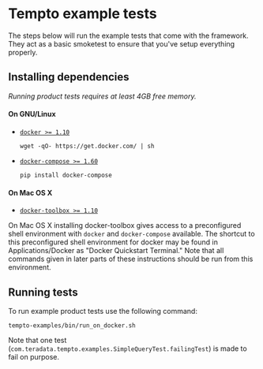 # Tempto example tests

The steps below will run the example tests that come with the framework. They act as a basic
smoketest to ensure that you've setup everything properly.

## Installing dependencies

*Running product tests requires at least 4GB free memory.*

#### On GNU/Linux
* [```docker >= 1.10```](https://docs.docker.com/installation/#installation)

    ```
    wget -qO- https://get.docker.com/ | sh
    ```

* [```docker-compose >= 1.60```](https://docs.docker.com/compose/install/)

    ```
    pip install docker-compose
    ```

#### On Mac OS X

* [```docker-toolbox >= 1.10```](https://www.docker.com/products/docker-toolbox)

On Mac OS X installing docker-toolbox gives access to a preconfigured shell environment
with ```docker``` and ```docker-compose``` available. The shortcut to this preconfigured
shell environment for docker may be found in Applications/Docker as "Docker Quickstart Terminal."
Note that all commands given in later parts of these instructions should be run from this
environment.

## Running tests

To run example product tests use the following command:

```
tempto-examples/bin/run_on_docker.sh
```

Note that one test (`com.teradata.tempto.examples.SimpleQueryTest.failingTest`) is made to fail on purpose.

